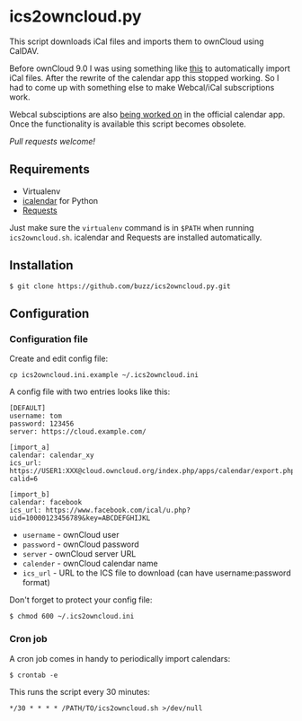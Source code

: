 # ics2owncloud.py

This script downloads iCal files and imports them to ownCloud using CalDAV.

Before ownCloud 9.0 I was using something like
[this](https://www.birchpress.com/forums/topic/import-calendar-to-owncloud)
to automatically import iCal files. After the rewrite of the calendar app
this stopped working. So I had to come up with something else to make
Webcal/iCal subscriptions work.

Webcal subsciptions are also [being worked on](https://github.com/owncloud/calendar/issues/132) in the official calendar app. Once the functionality is available this script becomes obsolete.

*Pull requests welcome!*

## Requirements

* Virtualenv
* [icalendar](https://icalendar.readthedocs.org/) for Python
* [Requests](http://www.python-requests.org/)

Just make sure the `virtualenv` command is in `$PATH` when running
`ics2owncloud.sh`. icalendar and Requests are installed automatically.

## Installation

    $ git clone https://github.com/buzz/ics2owncloud.py.git

## Configuration

### Configuration file

Create and edit config file:

    cp ics2owncloud.ini.example ~/.ics2owncloud.ini

A config file with two entries looks like this:

    [DEFAULT]
    username: tom
    password: 123456
    server: https://cloud.example.com/

    [import_a]
    calendar: calendar_xy
    ics_url: https://USER1:XXX@cloud.owncloud.org/index.php/apps/calendar/export.php?calid=6

    [import_b]
    calendar: facebook
    ics_url: https://www.facebook.com/ical/u.php?uid=10000123456789&key=ABCDEFGHIJKL

* `username` - ownCloud user
* `password` - ownCloud password
* `server` - ownCloud server URL
* `calender` - ownCloud calendar name
* `ics_url` - URL to the ICS file to download (can have username:password format)

Don't forget to protect your config file:

    $ chmod 600 ~/.ics2owncloud.ini

### Cron job

A cron job comes in handy to periodically import calendars:

    $ crontab -e

This runs the script every 30 minutes:

    */30 * * * * /PATH/TO/ics2owncloud.sh >/dev/null

